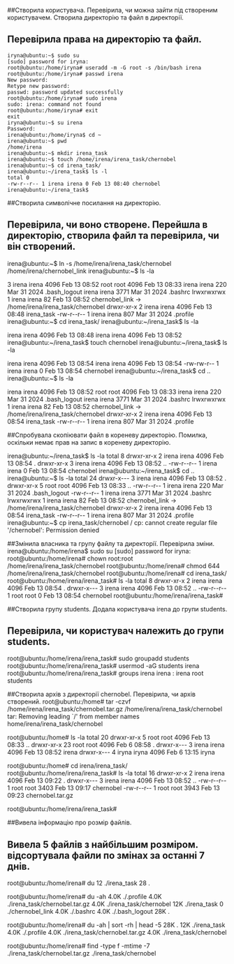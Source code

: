 ##Створила користувача. Перевірила, чи можна зайти під створеним користувачем. Створила директорію та файл в директорії.
## Перевірила права на директорію та файл.
```
iryna@ubuntu:~$ sudo su
[sudo] password for iryna:
root@ubuntu:/home/iryna# useradd -m -G root -s /bin/bash irena
root@ubuntu:/home/iryna# passwd irena
New password:
Retype new password:
passwd: password updated successfully
root@ubuntu:/home/iryna# sudo irena
sudo: irena: command not found
root@ubuntu:/home/iryna# exit
exit
iryna@ubuntu:~$ su irena
Password:
irena@ubuntu:/home/iryna$ cd ~
irena@ubuntu:~$ pwd
/home/irena
irena@ubuntu:~$ mkdir irena_task
irena@ubuntu:~$ touch /home/irena/irena_task/chernobel
irena@ubuntu:~$ cd irena_task/
irena@ubuntu:~/irena_task$ ls -l
total 0
-rw-r--r-- 1 irena irena 0 Feb 13 08:40 chernobel
irena@ubuntu:~/irena_task$
```
##Створила символічне посилання на директорію.
## Перевірила, чи воно створене. Перейшла в директорію, створила файл та перевірила, чи він створений.

irena@ubuntu:~$ ln -s /home/irena/irena_task/chernobel /home/irena/chernobel_link
irena@ubuntu:~$ ls -la

3 irena irena 4096 Feb 13 08:52
root root 4096 Feb 13 08:33
irena irena 220 Mar 31 2024 .bash_logout
irena irena 3771 Mar 31 2024 .bashrc
lrwxrwxrwx 1 irena irena 82 Feb 13 08:52 chernobel_link -> /home/irena/irena_task/chernobel
drwxr-xr-x 2 irena irena 4096 Feb 13 08:48 irena_task
-rw-r--r-- 1 irena irena 807 Mar 31 2024 .profile
irena@ubuntu:~$ cd irena_task/
irena@ubuntu:~/irena_task$ ls -la

irena irena 4096 Feb 13 08:48
irena irena 4096 Feb 13 08:52
irena@ubuntu:~/irena_task$ touch chernobel
irena@ubuntu:~/irena_task$ ls -la

irena irena 4096 Feb 13 08:54
irena irena 4096 Feb 13 08:54
-rw-rw-r-- 1 irena irena 0 Feb 13 08:54 chernobel
irena@ubuntu:~/irena_task$ cd ..
irena@ubuntu:~$ ls -la

irena irena 4096 Feb 13 08:52
root root 4096 Feb 13 08:33
irena irena 220 Mar 31 2024 .bash_logout
irena irena 3771 Mar 31 2024 .bashrc
lrwxrwxrwx 1 irena irena 82 Feb 13 08:52 chernobel_link -> /home/irena/irena_task/chernobel
drwxr-xr-x 2 irena irena 4096 Feb 13 08:54 irena_task
-rw-r--r-- 1 irena irena 807 Mar 31 2024 .profile

##Спробувала скопіювати файл в кореневу директорію. Помилка, оскільки немає прав на запис в кореневу директорію.

irena@ubuntu:~/irena_task$ ls -la
total 8
drwxr-xr-x 2 irena irena 4096 Feb 13 08:54 .
drwxr-xr-x 3 irena irena 4096 Feb 13 08:52 ..
-rw-r--r-- 1 irena irena 0 Feb 13 08:54 chernobel
irena@ubuntu:~/irena_task$ cd ..
irena@ubuntu:~$ ls -la
total 24
drwxr-x--- 3 irena irena 4096 Feb 13 08:52 .
drwxr-xr-x 5 root  root  4096 Feb 13 08:33 ..
-rw-r--r-- 1 irena irena 220 Mar 31 2024 .bash_logout
-rw-r--r-- 1 irena irena 3771 Mar 31 2024 .bashrc
lrwxrwxrwx 1 irena irena 82 Feb 13 08:52 chernobel_link -> /home/irena/irena_task/chernobel
drwxr-xr-x 2 irena irena 4096 Feb 13 08:54 irena_task
-rw-r--r-- 1 irena irena 807 Mar 31 2024 .profile
irena@ubuntu:~$ cp irena_task/chernobel /
cp: cannot create regular file '/chernobel': Permission denied

##Змінила власника та групу файлу та директорії. Перевірила зміни.
irena@ubuntu:/home/irena$ sudo su
[sudo] password for iryna:
root@ubuntu:/home/irena# chown root:root /home/irena/irena_task/chernobel
root@ubuntu:/home/irena# chmod 644 /home/irena/irena_task/chernobel
root@ubuntu:/home/irena# cd irena_task/
root@ubuntu:/home/irena/irena_task# ls -la
total 8
drwxr-xr-x 2 irena irena 4096 Feb 13 08:54 .
drwxr-x--- 3 irena irena 4096 Feb 13 08:52 ..
-rw-r--r-- 1 root root 0 Feb 13 08:54 chernobel
root@ubuntu:/home/irena/irena_task#

##Створила групу students. Додала користувача irena до групи students.
## Перевірила, чи користувач належить до групи students.
root@ubuntu:/home/irena/irena_task# sudo groupadd students
root@ubuntu:/home/irena/irena_task# usermod -aG students irena
root@ubuntu:/home/irena/irena_task# groups irena
irena : irena root students

##Створила архів з директорії chernobel. Перевірила, чи архів створений.
root@ubuntu:/home# tar -czvf /home/irena/irena_task/chernobel.tar.gz /home/irena/irena_task/chernobel
tar: Removing leading `/' from member names
home/irena/irena_task/chernobel

root@ubuntu:/home# ls -la
total 20
drwxr-xr-x  5 root  root  4096 Feb 13 08:33  ..
drwxr-xr-x 23 root  root  4096 Feb  6 08:58  .
drwxr-x--- 3 irena irena 4096 Feb 13 08:52  irena
drwxr-x--- 4 iryna iryna 4096 Feb  6 13:15  iryna

root@ubuntu:/home# cd irena/irena_task/
root@ubuntu:/home/irena/irena_task# ls -la
total 16
drwxr-xr-x 2 irena irena 4096 Feb 13 09:22  .
drwxr-x--- 3 irena irena 4096 Feb 13 08:52  ..
-rw-r--r-- 1 root  root  3403 Feb 13 09:17  chernobel
-rw-r--r-- 1 root  root  3943 Feb 13 09:23  chernobel.tar.gz

root@ubuntu:/home/irena/irena_task#

##Вивела інформацію про розмір файлів.
## Вивела 5 файлів з найбільшим розміром. відсортувала файли по змінах за останні 7 днів.

root@ubuntu:/home/irena# du
12	./irena_task
28	.

root@ubuntu:/home/irena# du -ah
4.0K	./.profile
4.0K	./irena_task/chernobel.tar.gz
4.0K	./irena_task/chernobel
12K	./irena_task
0	./chernobel_link
4.0K	./.bashrc
4.0K	./.bash_logout
28K	.

root@ubuntu:/home/irena# du -ah | sort -rh | head -5
28K	.
12K	./irena_task
4.0K	./.profile
4.0K	./irena_task/chernobel.tar.gz
4.0K	./irena_task/chernobel

root@ubuntu:/home/irena# find -type f -mtime -7
./irena_task/chernobel.tar.gz
./irena_task/chernobel

